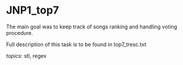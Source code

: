 # JNP1_top7

The main goal was to keep track of songs ranking and handling voting procedure.

Full description of this task is to be found in top7_tresc.txt

_topics_: stl, regex
